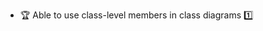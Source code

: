 * <span id="outcome-classDiagrams-classLevelMembers-one">:trophy: Able to use class-level members in class diagrams  :one:</span>
